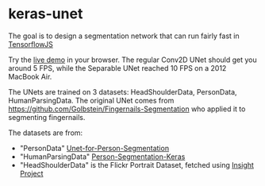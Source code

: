 # keras-unet

The goal is to design a segmentation network that can run fairly fast in [TensorflowJS](https://js.tensorflow.org)

Try the [live demo](https://ldenoue.github.io/keras-unet/) in your browser. The regular Conv2D UNet should get you around 5 FPS, while the Separable UNet reached 10 FPS on a 2012 MacBook Air.

The UNets are trained on 3 datasets: HeadShoulderData, PersonData, HumanParsingData. The original UNet comes from https://github.com/Golbstein/Fingernails-Segmentation who applied it to segmenting fingernails.

The datasets are from:
- "PersonData" [Unet-for-Person-Segmentation](https://github.com/TianzhongSong/Unet-for-Person-Segmentation)
- "HumanParsingData" [Person-Segmentation-Keras](https://github.com/TianzhongSong/Person-Segmentation-Keras)
- "HeadShoulderData" is the Flickr Portrait Dataset, fetched using [Insight Project](https://github.com/jmlb/insight_project)

